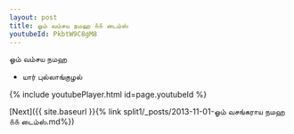 ```yaml
---
layout: post
title: ஓம் வம்சய நமஹ ௧௧ டைம்ஸ்
youtubeId: PkbtW9C8gM8
---
```

 
 
 ஓம் வம்சய நமஹ  
 
 -  யார் புல்லாங்குழல் 
 
  
 
  
 
 
 
 
 
 


{% include youtubePlayer.html id=page.youtubeId %}
 
[Next]({{ site.baseurl }}{% link  split1/_posts/2013-11-01-ஓம் வசங்கராய நமஹ ௧௧ டைம்ஸ்.md%})
 
